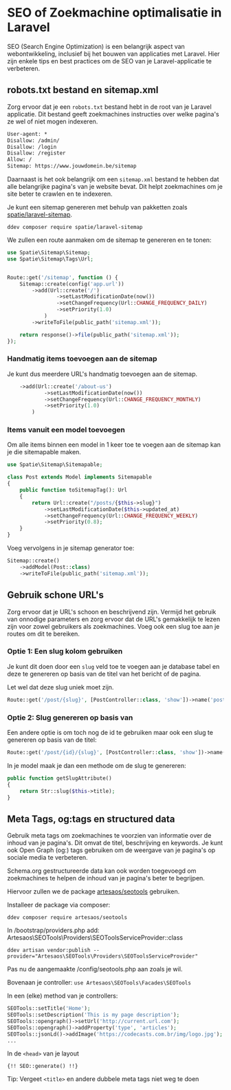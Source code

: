 # SEO of Zoekmachine optimalisatie in Laravel

SEO (Search Engine Optimization) is een belangrijk aspect van webontwikkeling, inclusief bij het bouwen van applicaties met Laravel. Hier zijn enkele tips en best practices om de SEO van je Laravel-applicatie te verbeteren.

## robots.txt bestand en sitemap.xml
Zorg ervoor dat je een `robots.txt` bestand hebt in de root van je Laravel applicatie. Dit bestand geeft zoekmachines instructies over welke pagina's ze wel of niet mogen indexeren.

``` txt
User-agent: *
Disallow: /admin/
Disallow: /login
Disallow: /register
Allow: /
Sitemap: https://www.jouwdomein.be/sitemap
``` 


Daarnaast is het ook belangrijk om een `sitemap.xml` bestand te hebben dat alle belangrijke pagina's van je website bevat. Dit helpt zoekmachines om je site beter te crawlen en te indexeren.

Je kunt een sitemap genereren met behulp van pakketten zoals [spatie/laravel-sitemap](https://github.com/spatie/laravel-sitemap
).

```shell
ddev composer require spatie/laravel-sitemap
```

We zullen een route aanmaken om de sitemap te genereren en te tonen:

``` php
use Spatie\Sitemap\Sitemap;
use Spatie\Sitemap\Tags\Url;


Route::get('/sitemap', function () {
    Sitemap::create(config('app.url'))
        ->add(Url::create('/')
                ->setLastModificationDate(now())
                ->setChangeFrequency(Url::CHANGE_FREQUENCY_DAILY)
                ->setPriority(1.0)
            )
        ->writeToFile(public_path('sitemap.xml'));

    return response()->file(public_path('sitemap.xml'));
});
```

### Handmatig items toevoegen aan de sitemap

Je kunt dus meerdere URL's handmatig toevoegen aan de sitemap.

``` php
    ->add(Url::create('/about-us')
            ->setLastModificationDate(now())
            ->setChangeFrequency(Url::CHANGE_FREQUENCY_MONTHLY)
            ->setPriority(1.0)
        )
```

### Items vanuit een model toevoegen

Om alle items binnen een model in 1 keer toe te voegen aan de sitemap kan je die sitemapable maken.

``` php
use Spatie\Sitemap\Sitemapable;

class Post extends Model implements Sitemapable
{
    public function toSitemapTag(): Url
    {
        return Url::create("/posts/{$this->slug}")
            ->setLastModificationDate($this->updated_at)
            ->setChangeFrequency(Url::CHANGE_FREQUENCY_WEEKLY)
            ->setPriority(0.8);
    }
}

```

Voeg vervolgens in je sitemap generator toe:

``` php
Sitemap::create()
    ->addModel(Post::class)
    ->writeToFile(public_path('sitemap.xml'));
```

## Gebruik schone URL's
Zorg ervoor dat je URL's schoon en beschrijvend zijn. Vermijd het gebruik van onnodige parameters en zorg ervoor dat de URL's gemakkelijk te lezen zijn voor zowel gebruikers als zoekmachines. Voeg ook een slug toe aan je routes om dit te bereiken.

### Optie 1: Een slug kolom gebruiken

Je kunt dit doen door een `slug` veld toe te voegen aan je database tabel en deze te genereren op basis van de titel van het bericht of de pagina.

Let wel dat deze slug uniek moet zijn.

``` php
Route::get('/post/{slug}', [PostController::class, 'show'])->name('posts.show');
```

### Optie 2: Slug genereren op basis van 

Een andere optie is om toch nog de id te gebruiken maar ook een slug te genereren op basis van de titel:

``` php
Route::get('/post/{id}/{slug}', [PostController::class, 'show'])->name('posts.show');
``` 

In je model maak je dan een methode om de slug te genereren:

``` php
public function getSlugAttribute()
{
    return Str::slug($this->title);
}
```

## Meta Tags, og:tags en structured data

Gebruik meta tags om zoekmachines te voorzien van informatie over de inhoud van je pagina's. Dit omvat de titel, beschrijving en keywords. Je kunt ook Open Graph (og:) tags gebruiken om de weergave van je pagina's op sociale media te verbeteren.

Schema.org gestructureerde data kan ook worden toegevoegd om zoekmachines te helpen de inhoud van je pagina's beter te begrijpen.

Hiervoor zullen we de package [artesaos/seotools]() gebruiken.

Installeer de package via composer:

``` shell
ddev composer require artesaos/seotools
```

In /bootstrap/providers.php add: 
Artesaos\SEOTools\Providers\SEOToolsServiceProvider::class

```shell
ddev artisan vendor:publish --provider="Artesaos\SEOTools\Providers\SEOToolsServiceProvider"
```

Pas nu de aangemaakte /config/seotools.php aan zoals je wil.

Bovenaan je controller: `use Artesaos\SEOTools\Facades\SEOTools`

In een (elke) method van je controllers: 
```php
SEOTools::setTitle('Home');
SEOTools::setDescription('This is my page description');
SEOTools::opengraph()->setUrl('http://current.url.com');
SEOTools::opengraph()->addProperty('type', 'articles');
SEOTools::jsonLd()->addImage('https://codecasts.com.br/img/logo.jpg');
...
```

In de `<head>` van je layout 
```blade
{!! SEO::generate() !!}
```

Tip: Vergeet `<title>` en andere dubbele meta tags niet weg te doen